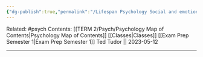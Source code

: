 ```yaml
---
{"dg-publish":true,"permalink":"/Lifespan Psychology Social and emotional development/"}
---
```


Related: #psych
Contents: [[TERM 2/Psych/Psychology Map of Contents\|Psychology Map of Contents]]
[[Classes\|Classes]]
[[Exam Prep Semester 1\|Exam Prep Semester 1]]
Ted Tudor || 2023-05-12
***
